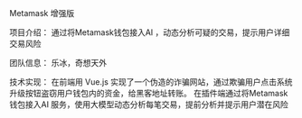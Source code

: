 Metamask 增强版

项目介绍：
通过将Metamask钱包接入AI ，动态分析可疑的交易，提示用户详细交易风险

团队信息：
乐冰，奇想天外

技术实现：
在前端用 Vue.js 实现了一个伪造的诈骗网站，通过欺骗用户点击系统升级按钮盗窃用户钱包内的资金，给黑客地址转账。
在插件端通过将Metamask 钱包接入AI 服务，使用大模型动态分析每笔交易，提前分析并提示用户潜在风险

